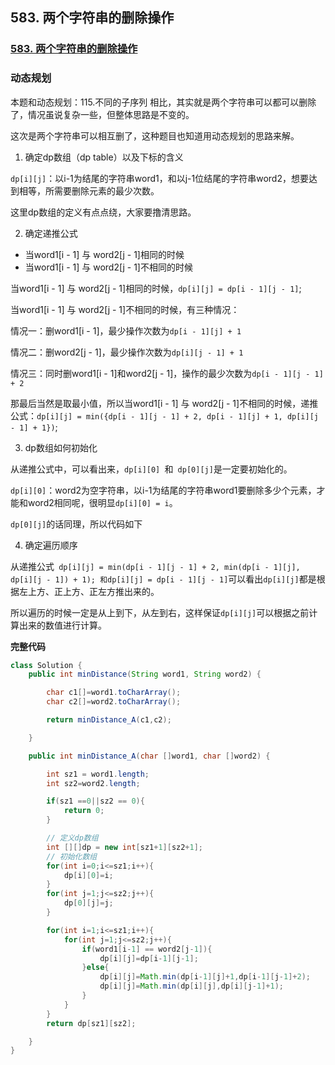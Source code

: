 ## 583. 两个字符串的删除操作

### [583. 两个字符串的删除操作](https://leetcode-cn.com/problems/delete-operation-for-two-strings/)

### 动态规划

本题和动态规划：115.不同的子序列 相比，其实就是两个字符串可以都可以删除了，情况虽说复杂一些，但整体思路是不变的。

这次是两个字符串可以相互删了，这种题目也知道用动态规划的思路来解。

1. 确定dp数组（dp table）以及下标的含义

`dp[i][j]`：以i-1为结尾的字符串word1，和以j-1位结尾的字符串word2，想要达到相等，所需要删除元素的最少次数。

这里dp数组的定义有点点绕，大家要撸清思路。

2. 确定递推公式

- 当word1[i - 1] 与 word2[j - 1]相同的时候
- 当word1[i - 1] 与 word2[j - 1]不相同的时候

当word1[i - 1] 与 word2[j - 1]相同的时候，`dp[i][j] = dp[i - 1][j - 1]`;

当word1[i - 1] 与 word2[j - 1]不相同的时候，有三种情况：

情况一：删word1[i - 1]，最少操作次数为`dp[i - 1][j] + 1`

情况二：删word2[j - 1]，最少操作次数为`dp[i][j - 1] + 1`

情况三：同时删word1[i - 1]和word2[j - 1]，操作的最少次数为`dp[i - 1][j - 1] + 2`

那最后当然是取最小值，所以当word1[i - 1] 与 word2[j - 1]不相同的时候，递推公式：`dp[i][j] = min({dp[i - 1][j - 1] + 2, dp[i - 1][j] + 1, dp[i][j - 1] + 1})`;

3. dp数组如何初始化

从递推公式中，可以看出来，`dp[i][0] `和` dp[0][j]`是一定要初始化的。

`dp[i][0]`：word2为空字符串，以i-1为结尾的字符串word1要删除多少个元素，才能和word2相同呢，很明显`dp[i][0] = i`。

`dp[0][j]`的话同理，所以代码如下

4. 确定遍历顺序

从递推公式` dp[i][j] = min(dp[i - 1][j - 1] + 2, min(dp[i - 1][j], dp[i][j - 1]) + 1); 和dp[i][j] = dp[i - 1][j - 1]`可以看出`dp[i][j]`都是根据左上方、正上方、正左方推出来的。

所以遍历的时候一定是从上到下，从左到右，这样保证`dp[i][j]`可以根据之前计算出来的数值进行计算。

**完整代码**

~~~java
class Solution {
    public int minDistance(String word1, String word2) {

        char c1[]=word1.toCharArray();
        char c2[]=word2.toCharArray();

        return minDistance_A(c1,c2);

    }

    public int minDistance_A(char []word1, char []word2) {

        int sz1 = word1.length;
        int sz2=word2.length;

        if(sz1 ==0||sz2 == 0){
            return 0;
        }

        // 定义dp数组
        int [][]dp = new int[sz1+1][sz2+1];
        // 初始化数组
        for(int i=0;i<=sz1;i++){
            dp[i][0]=i;
        }
        for(int j=1;j<=sz2;j++){
            dp[0][j]=j;        
        }

        for(int i=1;i<=sz1;i++){
            for(int j=1;j<=sz2;j++){
                if(word1[i-1] == word2[j-1]){
                    dp[i][j]=dp[i-1][j-1];
                }else{
                    dp[i][j]=Math.min(dp[i-1][j]+1,dp[i-1][j-1]+2);
                    dp[i][j]=Math.min(dp[i][j],dp[i][j-1]+1);
                }
            }
        }
        return dp[sz1][sz2];

    }
}
~~~

